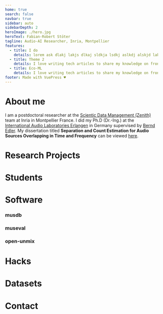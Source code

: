 ```yaml
---
home: true
search: false
navbar: true
sidebar: auto
sidebarDepth: 2
heroImage: ./hero.jpg
heroText: Fabian-Robert Stöter
tagline: Audio-AI Researcher, Inria, Montpellier
features:
  - title: I do
    details: lorem ask dlakj lakjs dlkaj sldkja lsdkj aslkdj alskjd laksj dlakj sdkl
  - title: Theme 2
    details: I love writing tech articles to share my knowledge on frontend frameworks, libraries, best practices and more.
  - title: Eco-ML
    details: I love writing tech articles to share my knowledge on frontend frameworks, libraries, best practices.
footer: Made with VuePress ♥️
---
```


# About me

I am a postdoctoral researcher at the [Scientic Data Management (Zenith)](http://www-sop.inria.fr/teams/zenith/pmwiki/pmwiki.php/Main/HomePage) team at Inria in Montpellier France. I did my Ph.D (Dr.-Ing.) at the [International Audio Laboratories Erlangen](https://www.audiolabs-erlangen.de/) in Germany supervised by [Bernd Edler](https://www.audiolabs-erlangen.de/fau/professor/edler). My dissertation titled __Separation and Count Estimation for Audio Sources Overlapping in Time and Frequency__ can be viewed [here](https://opus4.kobv.de/opus4-fau/frontdoor/index/index/docId/13114).

# Research Projects

# Students

# Software

### musdb

### museval

### open-unmix

# Hacks

# Datasets


# Contact